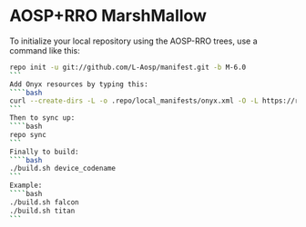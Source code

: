 AOSP+RRO MarshMallow
===========

To initialize your local repository using the AOSP-RRO trees, use a command like this:
````bash
repo init -u git://github.com/L-Aosp/manifest.git -b M-6.0
```
Add Onyx resources by typing this:
````bash
curl --create-dirs -L -o .repo/local_manifests/onyx.xml -O -L https://raw.githubusercontent.com/L-Aosp/manifest/default/onyx.xml
```
Then to sync up:
````bash
repo sync
```
Finally to build:
````bash
./build.sh device_codename
```
Example:
````bash
./build.sh falcon
./build.sh titan
```
